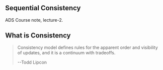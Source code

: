 ## Sequential Consistency

ADS Course note, lecture-2.

## What is Consistency

> Consistency model defines rules for the apparent order and visibility of updates, and it is a continuum with tradeoffs.
>
> --Todd Lipcon

